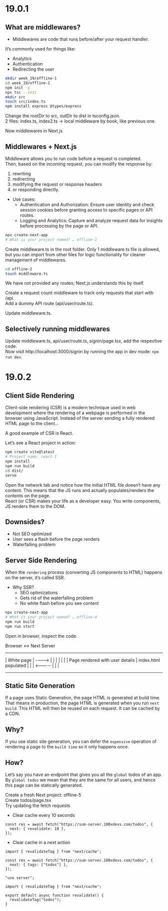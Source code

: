 # 19.0.1

## What are middlewares?

- Middlewares are code that runs before/after your request handler.

It’s commonly used for things like:

- Analytics
- Authentication
- Redirecting the user

```bash
mkdir week_19/offline-1
cd week_19/offline-1
npm init -y
npx tsc --init
mkdir src
touch src/index.ts
npm install express @types/express
```

Change the rootDir to src, outDir to dist in tsconfig.json.  
2 files: index.ts, index2.ts -> local middleware by book, like previous one.

Now middlewares in Next.js

## Middlewares + Next.js

Middleware allows you to run code before a request is completed.  
Then, based on the incoming request, you can modify the response by:

1. rewriting
2. redirecting
3. modifying the request or response headers
4. or responding directly.

- Use cases:
  - Authentication and Authorization: Ensure user identity and check session cookies before granting access to specific pages or API routes.
  - Logging and Analytics: Capture and analyze request data for insights before processing by the page or API.

```bash
npx create-next-app
# What is your project named? … offline-2
```

Create middleware.ts in the root folder. Only 1 middleware.ts file is allowed, but you can import from other files for logic functionality for cleaner management of middlewares.

```bash
cd offline-2
touch middleware.ts
```

We have not provided any routes; Next.js understands this by itself.

Create a request count middleware to track only requests that start with /api.  
Add a dummy API route (api/user/route.ts).

Update middleware.ts.

## Selectively running middlewares

Update middleware.ts, api/user/route.ts, signin/page.tsx, add the respective code.  
Now visit http://localhost:3000/signin by running the app in dev mode: `npm run dev`.

# 19.0.2

## Client Side Rendering

Client-side rendering (CSR) is a modern technique used in web development where the rendering of a webpage is performed in the browser using JavaScript. Instead of the server sending a fully rendered HTML page to the client...

A good example of CSR is React.

Let’s see a React project in action:

```bash
npm create vite@latest
# Project name: react-1
npm install
npm run build
cd dist/
serve
```

Open the network tab and notice how the initial HTML file doesn’t have any content. This means that the JS runs and actually populates/renders the contents on the page.  
React (or CSR) makes your life as a developer easy. You write components, JS renders them to the DOM.

## Downsides?

- Not SEO optimized
- User sees a flash before the page renders
- Waterfalling problem

## Server Side Rendering

When the `rendering` process (converting JS components to HTML) happens on the server, it’s called SSR.

- Why SSR?
  - SEO optimizations
  - Gets rid of the waterfalling problem
  - No white flash before you see content

```bash
npx create-next-app
# What is your project named? … offline-4
npm run build
npm run start
```

Open in browser, inspect the code.

Browser <-> Next Server

---

| White page | ----> |   |
|            |       |   |
| Page rendered with user details | index.html populated |   |
| <----- |   |   |

---

## Static Site Generation

If a page uses Static Generation, the page HTML is generated at build time. That means in production, the page HTML is generated when you run `next build`. This HTML will then be reused on each request. It can be cached by a CDN.

## Why?

If you use static site generation, you can defer the `expensive` operation of rendering a page to the `build time` so it only happens once.

## How?

Let’s say you have an endpoint that gives you all the `global` todos of an app.  
By `global todos` we mean that they are the same for all users, and hence this page can be statically generated.

Create a fresh Next project: offline-5  
Create todos/page.tsx  
Try updating the fetch requests

- Clear cache every 10 seconds

```tsx
const res = await fetch("https://sum-server.100xdevs.com/todos", {
  next: { revalidate: 10 },
});
```

- Clear cache in a next action

```tsx
import { revalidateTag } from "next/cache";

const res = await fetch("https://sum-server.100xdevs.com/todos", {
  next: { tags: ["todos"] },
});
```

```tsx
"use server";

import { revalidateTag } from "next/cache";

export default async function revalidate() {
  revalidateTag("todos");
}
```